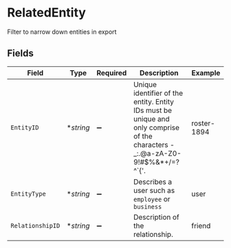 # RelatedEntity

Filter to narrow down entities in export


## Fields

| Field                                                                                                                        | Type                                                                                                                         | Required                                                                                                                     | Description                                                                                                                  | Example                                                                                                                      |
| ---------------------------------------------------------------------------------------------------------------------------- | ---------------------------------------------------------------------------------------------------------------------------- | ---------------------------------------------------------------------------------------------------------------------------- | ---------------------------------------------------------------------------------------------------------------------------- | ---------------------------------------------------------------------------------------------------------------------------- |
| `EntityID`                                                                                                                   | **string*                                                                                                                    | :heavy_minus_sign:                                                                                                           | Unique identifier of the entity. Entity IDs must be unique and only comprise of the characters -_:.@a-zA-Z0-9!#$%&*+/=?^`{'. | roster-1894                                                                                                                  |
| `EntityType`                                                                                                                 | **string*                                                                                                                    | :heavy_minus_sign:                                                                                                           | Describes a user such as `employee` or `business`                                                                            | user                                                                                                                         |
| `RelationshipID`                                                                                                             | **string*                                                                                                                    | :heavy_minus_sign:                                                                                                           | Description of the relationship.                                                                                             | friend                                                                                                                       |
